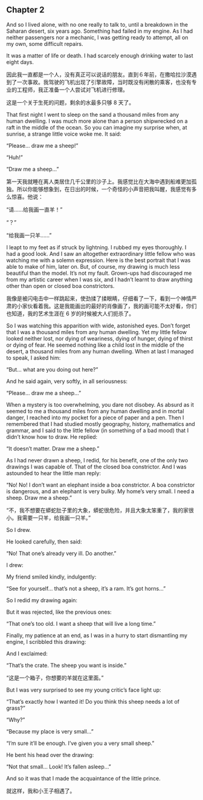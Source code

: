 ## Chapter 2

And so I lived alone, with no one really to talk to, until a breakdown in the Saharan desert, six years ago. Something had failed in my engine. As I had neither passengers nor a mechanic, I was getting ready to attempt, all on my own, some difficult repairs.

It was a matter of life or death. I had scarcely enough drinking
water to last eight days.

因此我一直都是一个人，没有真正可以说话的朋友。直到６年前，在撒哈拉沙漠遇到了一次事故。我驾驶的飞机出现了引擎故障，当时既没有闲散的乘客，也没有专业的工程师，我正准备一个人尝试对飞机进行修理。

这是一个关于生死的问题，剩余的水最多只够 8 天了。

That first night I went to sleep on the sand a thousand miles from any human dwelling. I was much more alone than a person shipwrecked on a raft in the middle of the ocean. So you can imagine my surprise when, at sunrise, a strange little voice woke me. It said:

“Please… draw me a sheep!”

“Huh!”

“Draw me a sheep…”

第一天我就睡在离人类居住几千公里的沙子上。我感觉比在大海中遇到船难更加孤独。所以你能够想象到，在日出的时候，一个奇怪的小声音把我叫醒，我感觉有多么惊喜。他说：

“请……给我画一直羊！”

“？”

“给我画一只羊……”

I leapt to my feet as if struck by lightning. I rubbed my eyes thoroughly. I had a good look. And I saw an altogether extraordinary little fellow who was watching me with a solemn expression. Here is the best portrait that I was able to make of him, later on. But, of course, my drawing is much less beautiful than the model. It’s not my fault. Grown-ups had discouraged me from my artistic career when I was six, and I hadn’t learnt to draw anything other than open or closed boa constrictors.

我像是被闪电击中一样跳起来，使劲揉了揉眼睛，仔细看了一下，看到一个神情严肃的小家伙看着我。这是我能画出的最好的肖像画了，我的画可能不太好看，你们也知道，我的艺术生涯在 6 岁的时候被大人们扼杀了。

So I was watching this apparition with wide, astonished eyes. Don’t forget that I was a thousand miles from any human dwelling. Yet my little fellow looked neither lost, nor dying of weariness, dying of hunger, dying of thirst or dying of fear. He seemed nothing like a child lost in the middle of the desert, a thousand miles from any human dwelling. When at last I managed to speak, I asked him: 

“But… what are you doing out here?”

And he said again, very softly, in all seriousness:

“Please… draw me a sheep…”

When a mystery is too overwhelming, you dare not disobey. As absurd as it seemed to me a thousand miles from any human dwelling and in mortal danger, I reached into my pocket for a piece of paper and a pen. Then I remembered that I had studied mostly geography, history, mathematics and grammar, and I said to the little fellow (in something of a bad mood) that I didn’t know how to draw. He replied:

“It doesn’t matter. Draw me a sheep.”

As I had never drawn a sheep, I redid, for his benefit, one of
the only two drawings I was capable of. That of the closed boa
constrictor. And I was astounded to hear the little man reply:

“No! No! I don’t want an elephant inside a boa constrictor. A boa constrictor is dangerous, and an elephant is very bulky. My home’s very small. I need a sheep. Draw me a sheep.”

“不，我不想要在蟒蛇肚子里的大象，蟒蛇很危险，并且大象太笨重了，我的家很小。我需要一只羊，给我画一只羊。”

So I drew.

He looked carefully, then said:

“No! That one’s already very ill. Do another.”

I drew: 

My friend smiled kindly, indulgently:

“See for yourself… that’s not a sheep, it’s a ram. It’s got horns…”

So I redid my drawing again:

But it was rejected, like the previous ones:

“That one’s too old. I want a sheep that will live a long time.”

Finally, my patience at an end, as I was in a hurry to start dismantling my engine, I scribbled this drawing:

And I exclaimed:

“That’s the crate. The sheep you want is inside.”

“这是一个箱子，你想要的羊就在这里面。”

But I was very surprised to see my young critic’s face light up:

“That’s exactly how I wanted it! Do you think this sheep needs a lot of grass?”

“Why?”

“Because my place is very small…”

“I’m sure it’ll be enough. I’ve given you a very small sheep.”

He bent his head over the drawing:

“Not that small… Look! It’s fallen asleep…”

And so it was that I made the acquaintance of the little prince.

就这样，我和小王子相遇了。